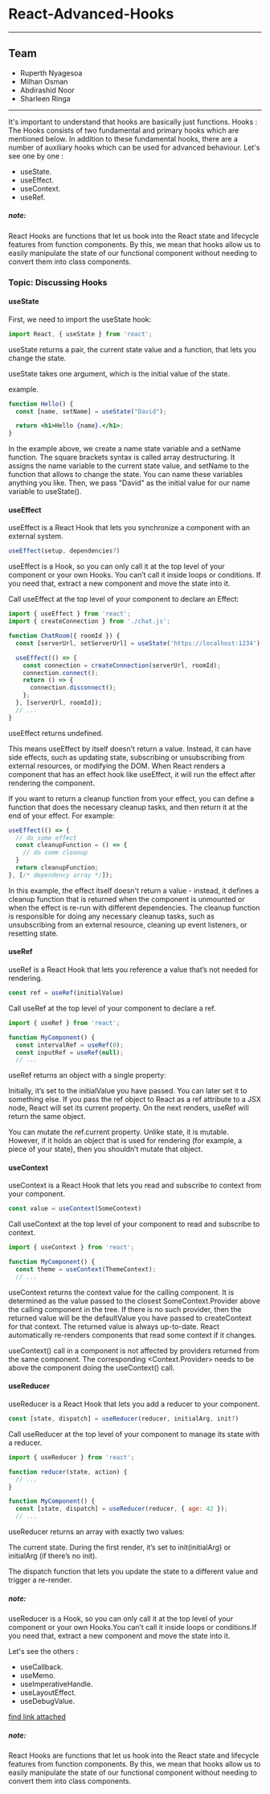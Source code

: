 # React-Advanced-Hooks

---

## Team

- Ruperth Nyagesoa
- Milhan Osman
- Abdirashid Noor
- Sharleen Ringa

---
It's important to understand that hooks are basically just functions.
Hooks : The Hooks consists of two fundamental and primary hooks which are mentioned below.
In addition to these fundamental hooks, there are a number of auxiliary hooks which can be used for advanced behaviour.
Let's see one by one : 
- useState.
- useEffect. 
- useContext.
- useRef.

##### note:
React Hooks are functions that let us hook into the React state and lifecycle features from function components. By this, we mean that hooks allow us to easily manipulate the state of our functional component without needing to convert them into class components.

### Topic: Discussing Hooks
#### useState

First, we need to import the useState hook:

```jsx
import React, { useState } from 'react'; 
```
useState returns a pair, the current state value and a function, that lets you change the state.

useState takes one argument, which is the initial value of the state.

example.

```jsx
function Hello() {
  const [name, setName] = useState("David");

  return <h1>Hello {name}.</h1>;
}
```
In the example above, we create a name state variable and a setName function. The square brackets syntax is called array destructuring. It assigns the name variable to the current state value, and setName to the function that allows to change the state. You can name these variables anything you like.
Then, we pass "David" as the initial value for our name variable to useState().

#### useEffect
useEffect is a React Hook that lets you synchronize a component with an external system.


```jsx
useEffect(setup, dependencies?)
```
useEffect is a Hook, so you can only call it at the top level of your component or your own Hooks. You can’t call it inside loops or conditions. If you need that, extract a new component and move the state into it.

Call useEffect at the top level of your component to declare an Effect:

```jsx
import { useEffect } from 'react';
import { createConnection } from './chat.js';

function ChatRoom({ roomId }) {
  const [serverUrl, setServerUrl] = useState('https://localhost:1234');

  useEffect(() => {
    const connection = createConnection(serverUrl, roomId);
    connection.connect();
    return () => {
      connection.disconnect();
    };
  }, [serverUrl, roomId]);
  // ...
}
```
useEffect returns undefined.

This means useEffect by itself doesn't return a value. Instead, it can have side effects, such as updating state, subscribing or unsubscribing from external resources, or modifying the DOM. When React renders a component that has an effect hook like useEffect, it will run the effect after rendering the component.

If you want to return a cleanup function from your effect, you can define a function that does the necessary cleanup tasks, and then return it at the end of your effect. For example:

```jsx
useEffect(() => {
  // do some effect
  const cleanupFunction = () => {
    // do some cleanup
  }
  return cleanupFunction;
}, [/* dependency array */]);
```
In this example, the effect itself doesn't return a value - instead, it defines a cleanup function that is returned when the component is unmounted or when the effect is re-run with different dependencies. The cleanup function is responsible for doing any necessary cleanup tasks, such as unsubscribing from an external resource, cleaning up event listeners, or resetting state.

#### useRef
useRef is a React Hook that lets you reference a value that’s not needed for rendering.

```jsx
const ref = useRef(initialValue)
```
Call useRef at the top level of your component to declare a ref.

```jsx
import { useRef } from 'react';

function MyComponent() {
  const intervalRef = useRef(0);
  const inputRef = useRef(null);
  // ...
```
useRef returns an object with a single property:

Initially, it’s set to the initialValue you have passed. You can later set it to something else. If you pass the ref object to React as a ref attribute to a JSX node, React will set its current property.
On the next renders, useRef will return the same object.

You can mutate the ref.current property. Unlike state, it is mutable. However, if it holds an object that is used for rendering (for example, a piece of your state), then you shouldn’t mutate that object.
#### useContext
useContext is a React Hook that lets you read and subscribe to context from your component.

```jsx
const value = useContext(SomeContext)
``` 

Call useContext at the top level of your component to read and subscribe to context.

```jsx
import { useContext } from 'react';

function MyComponent() {
  const theme = useContext(ThemeContext);
  // ...
```
useContext returns the context value for the calling component. It is determined as the value passed to the closest SomeContext.Provider above the calling component in the tree. If there is no such provider, then the returned value will be the defaultValue you have passed to createContext for that context. The returned value is always up-to-date. React automatically re-renders components that read some context if it changes.

useContext() call in a component is not affected by providers returned from the same component. The corresponding <Context.Provider> needs to be above the component doing the useContext() call.

#### useReducer

useReducer is a React Hook that lets you add a reducer to your component.

```jsx
const [state, dispatch] = useReducer(reducer, initialArg, init?)
```
 
Call useReducer at the top level of your component to manage its state with a reducer.

```jsx
import { useReducer } from 'react';

function reducer(state, action) {
  // ...
}

function MyComponent() {
  const [state, dispatch] = useReducer(reducer, { age: 42 });
  // ...
```
useReducer returns an array with exactly two values:

The current state. During the first render, it’s set to init(initialArg) or initialArg (if there’s no init).

The dispatch function that lets you update the state to a different value and trigger a re-render.

##### note:
useReducer is a Hook, so you can only call it at the top level of your component or your own Hooks.You can’t call it inside loops or conditions.If you need that, extract a new component and move the state into it.

Let's see the others : 
- useCallback.
- useMemo. 
- useImperativeHandle. 
- useLayoutEffect. 
- useDebugValue.

[find link attached](https://react.dev/reference/react)

##### note:
React Hooks are functions that let us hook into the React state and lifecycle features from function components. By this, we mean that hooks allow us to easily manipulate the state of our functional component without needing to convert them into class components.
